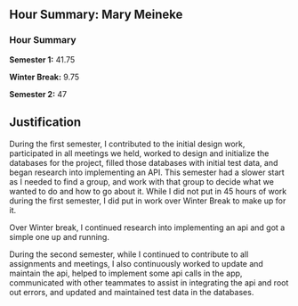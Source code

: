## Hour Summary: Mary Meineke
### Hour Summary
**Semester 1:** 41.75

**Winter Break:** 9.75

**Semester 2:** 47

## Justification
During the first semester, I contributed to the initial design work, participated in all meetings we held, worked to design and initialize the databases for the project, filled those databases with initial test data, and began research into implementing an API. This semester had a slower start as I needed to find a group, and work with that group to decide what we wanted to do and how to go about it. While I did not put in 45 hours of work during the first semester, I did put in work over Winter Break to make up for it.

Over Winter break, I continued research into implementing an api and got a simple one up and running.

During the second semester, while I continued to contribute to all assignments and meetings, I also continuously worked to update and maintain the api, helped to implement some api calls in the app, communicated with other teammates to assist in integrating the api and root out errors, and updated and maintained test data in the databases.


